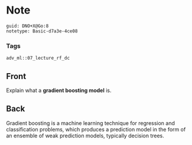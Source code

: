 # Note
```
guid: DNO+X@Go:8
notetype: Basic-d7a3e-4ce08
```

### Tags
```
adv_ml::07_lecture_rf_dc
```

## Front
Explain what a <b>gradient boosting model</b> is.

## Back
Gradient boosting is a machine learning technique for regression and classification problems, which produces a prediction model in the form of an ensemble of weak prediction models, typically decision trees.
